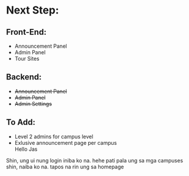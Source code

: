 <h1>Next Step:</h1>

<h2>Front-End:</h2>
<ul>
    <li>Announcement Panel</li>
    <li>Admin Panel</li>
    <li>Tour Sites</li>
</ul>

<h2>Backend:</h2>
<ul>
    <li><s>Announcement Panel</s></li>
    <li><s>Admin Panel</s></li>
    <li><s><s>Admin Settings</s></s></li>
</ul>

<h2>To Add:</h2>
<ul>
    <li>Level 2 admins for campus level</li>
    <li>Exlusive announcement page per campus</li>
    Hello Jas
</ul>
    Shin, ung ui nung login iniba ko na. hehe
    pati pala ung sa mga campuses shin, naiba ko na. 
    tapos na rin ung sa homepage
</ul>
